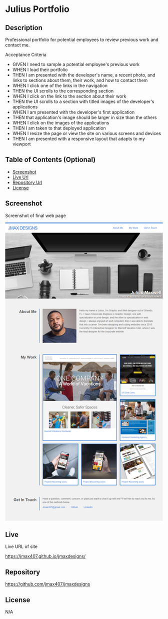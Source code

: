 # Julius Portfolio

## Description 

Professional portfolio for potential employees to review previous work and contact me.

Acceptance Criteria
* GIVEN I need to sample a potential employee's previous work
* WHEN I load their portfolio
* THEN I am presented with the developer's name, a recent photo, and links to sections about them, their work, and how to contact them
* WHEN I click one of the links in the navigation
* THEN the UI scrolls to the corresponding section
* WHEN I click on the link to the section about their work
* THEN the UI scrolls to a section with titled images of the developer's applications
* WHEN I am presented with the developer's first application
* THEN that application's image should be larger in size than the others
* WHEN I click on the images of the applications
* THEN I am taken to that deployed application
* WHEN I resize the page or view the site on various screens and devices
* THEN I am presented with a responsive layout that adapts to my viewport


## Table of Contents (Optional)

* [Screenshot](#Screenshot)
* [Live Url](#Live)
* [Repository Url](#Repository)
* [License](#License)


## Screenshot 

Screenshot of final web page

![Julius Portfolio Website](images/screenshot.png)


## Live

Live URL of site

https://jmax407.github.io/jmaxdesigns/

## Repository

https://github.com/jmax407/jmaxdesigns

## License

N/A
